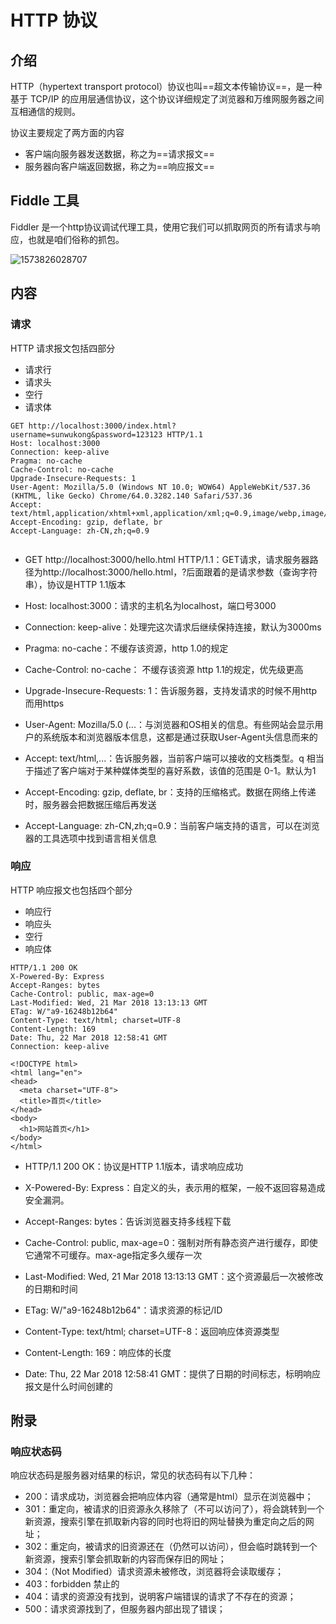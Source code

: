 # HTTP 协议



## 介绍

HTTP（hypertext transport protocol）协议也叫==超文本传输协议==，是一种基于 TCP/IP 的应用层通信协议，这个协议详细规定了浏览器和万维网服务器之间互相通信的规则。

协议主要规定了两方面的内容

* 客户端向服务器发送数据，称之为==请求报文==
* 服务器向客户端返回数据，称之为==响应报文==

## Fiddle 工具

Fiddler 是一个http协议调试代理工具，使用它我们可以抓取网页的所有请求与响应，也就是咱们俗称的抓包。

![1573826028707](assets/1573826028707.png)

## 内容

### 请求

HTTP 请求报文包括四部分

* 请求行
* 请求头
* 空行
* 请求体

```http
GET http://localhost:3000/index.html?username=sunwukong&password=123123 HTTP/1.1
Host: localhost:3000
Connection: keep-alive
Pragma: no-cache
Cache-Control: no-cache
Upgrade-Insecure-Requests: 1
User-Agent: Mozilla/5.0 (Windows NT 10.0; WOW64) AppleWebKit/537.36 (KHTML, like Gecko) Chrome/64.0.3282.140 Safari/537.36
Accept: text/html,application/xhtml+xml,application/xml;q=0.9,image/webp,image/apng,*/*;q=0.8
Accept-Encoding: gzip, deflate, br
Accept-Language: zh-CN,zh;q=0.9


```

*  GET http://localhost:3000/hello.html HTTP/1.1：GET请求，请求服务器路径为http://localhost:3000/hello.html，?后面跟着的是请求参数（查询字符串），协议是HTTP 1.1版本

* Host: localhost:3000：请求的主机名为localhost，端口号3000

* Connection: keep-alive：处理完这次请求后继续保持连接，默认为3000ms

* Pragma: no-cache：不缓存该资源，http 1.0的规定

* Cache-Control: no-cache： 不缓存该资源 http 1.1的规定，优先级更高

* Upgrade-Insecure-Requests: 1：告诉服务器，支持发请求的时候不用http而用https

* User-Agent: Mozilla/5.0 (...：与浏览器和OS相关的信息。有些网站会显示用户的系统版本和浏览器版本信息，这都是通过获取User-Agent头信息而来的

* Accept: text/html,...：告诉服务器，当前客户端可以接收的文档类型。q 相当于描述了客户端对于某种媒体类型的喜好系数，该值的范围是 0-1。默认为1

*  Accept-Encoding: gzip, deflate, br：支持的压缩格式。数据在网络上传递时，服务器会把数据压缩后再发送

* Accept-Language: zh-CN,zh;q=0.9：当前客户端支持的语言，可以在浏览器的工具选项中找到语言相关信息

### 响应

HTTP 响应报文也包括四个部分

- 响应行
- 响应头
- 空行
- 响应体

```http
HTTP/1.1 200 OK
X-Powered-By: Express
Accept-Ranges: bytes
Cache-Control: public, max-age=0
Last-Modified: Wed, 21 Mar 2018 13:13:13 GMT
ETag: W/"a9-16248b12b64"
Content-Type: text/html; charset=UTF-8
Content-Length: 169
Date: Thu, 22 Mar 2018 12:58:41 GMT
Connection: keep-alive

<!DOCTYPE html>
<html lang="en">
<head>
  <meta charset="UTF-8">
  <title>首页</title>
</head>
<body>
  <h1>网站首页</h1>
</body>
</html>
```

*  HTTP/1.1 200 OK：协议是HTTP 1.1版本，请求响应成功

* X-Powered-By: Express：自定义的头，表示用的框架，一般不返回容易造成安全漏洞。

* Accept-Ranges: bytes：告诉浏览器支持多线程下载

* Cache-Control: public, max-age=0：强制对所有静态资产进行缓存，即使它通常不可缓存。max-age指定多久缓存一次

* Last-Modified: Wed, 21 Mar 2018 13:13:13 GMT：这个资源最后一次被修改的日期和时间

* ETag: W/"a9-16248b12b64"：请求资源的标记/ID

* Content-Type: text/html; charset=UTF-8：返回响应体资源类型

* Content-Length: 169：响应体的长度

* Date: Thu, 22 Mar 2018 12:58:41 GMT：提供了日期的时间标志，标明响应报文是什么时间创建的



## 附录

### 响应状态码

响应状态码是服务器对结果的标识，常见的状态码有以下几种：

* 200：请求成功，浏览器会把响应体内容（通常是html）显示在浏览器中；
* 301：重定向，被请求的旧资源永久移除了（不可以访问了），将会跳转到一个新资源，搜索引擎在抓取新内容的同时也将旧的网址替换为重定向之后的网址；
* 302：重定向，被请求的旧资源还在（仍然可以访问），但会临时跳转到一个新资源，搜索引擎会抓取新的内容而保存旧的网址；
* 304：（Not Modified）请求资源未被修改，浏览器将会读取缓存；
* 403：forbidden 禁止的
* 404：请求的资源没有找到，说明客户端错误的请求了不存在的资源；
* 500：请求资源找到了，但服务器内部出现了错误；





